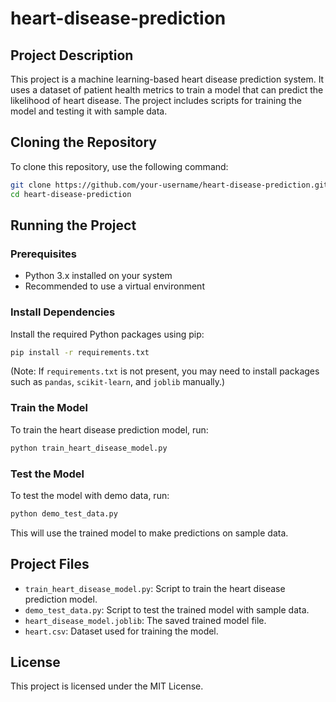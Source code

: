 # heart-disease-prediction

## Project Description
This project is a machine learning-based heart disease prediction system. It uses a dataset of patient health metrics to train a model that can predict the likelihood of heart disease. The project includes scripts for training the model and testing it with sample data.

## Cloning the Repository
To clone this repository, use the following command:

```bash
git clone https://github.com/your-username/heart-disease-prediction.git
cd heart-disease-prediction
```

## Running the Project

### Prerequisites
- Python 3.x installed on your system
- Recommended to use a virtual environment

### Install Dependencies
Install the required Python packages using pip:

```bash
pip install -r requirements.txt
```

(Note: If `requirements.txt` is not present, you may need to install packages such as `pandas`, `scikit-learn`, and `joblib` manually.)

### Train the Model
To train the heart disease prediction model, run:

```bash
python train_heart_disease_model.py
```

### Test the Model
To test the model with demo data, run:

```bash
python demo_test_data.py
```

This will use the trained model to make predictions on sample data.

## Project Files
- `train_heart_disease_model.py`: Script to train the heart disease prediction model.
- `demo_test_data.py`: Script to test the trained model with sample data.
- `heart_disease_model.joblib`: The saved trained model file.
- `heart.csv`: Dataset used for training the model.

## License
This project is licensed under the MIT License.
